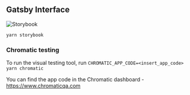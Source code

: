 ## Gatsby Interface

![Storybook](https://user-images.githubusercontent.com/18426780/63871208-b9aea600-c978-11e9-9107-79679b699c6f.png)

```
yarn storybook
```

### Chromatic testing

To run the visual testing tool, run `CHROMATIC_APP_CODE=<insert_app_code> yarn chromatic`

You can find the app code in the Chromatic dashboard - https://www.chromaticqa.com
